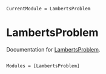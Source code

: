 ```@meta
CurrentModule = LambertsProblem
```

# LambertsProblem

Documentation for [LambertsProblem](https://github.com/burtony3/LambertsProblem.jl).

```@index
```

```@autodocs
Modules = [LambertsProblem]
```
